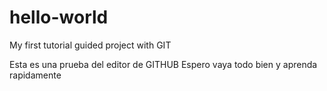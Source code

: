# hello-world
My first tutorial guided project with GIT

Esta es una prueba del editor de GITHUB
Espero vaya todo bien y aprenda rapidamente
